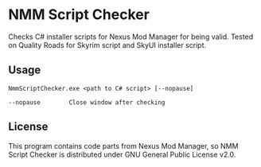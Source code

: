 # NMM Script Checker
Checks C# installer scripts for Nexus Mod Manager for being valid. Tested on Quality Roads for Skyrim script and SkyUI installer script.

## Usage
```
NmmScriptChecker.exe <path to C# script> [--nopause]

--nopause        Close window after checking
```

## License
This program contains code parts from Nexus Mod Manager, so NMM Script Checker is distributed under GNU General Public License v2.0.